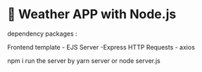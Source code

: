 # 🚀 Weather APP with Node.js

dependency packages :

Frontend template - EJS
Server -Express 
HTTP Requests - axios

npm i
run the server by yarn server or node server.js